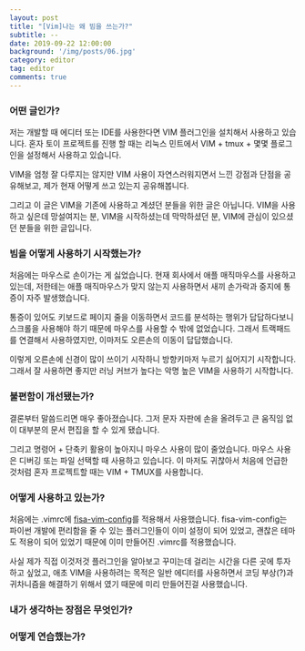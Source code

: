 ```yaml
---
layout: post
title: "[Vim]나는 왜 빔을 쓰는가?"
subtitle: --
date: 2019-09-22 12:00:00
background: '/img/posts/06.jpg'
category: editor
tag: editor
comments: true
---
```


### 어떤 글인가?
저는 개발할 때 에디터 또는 IDE를 사용한다면 VIM 플러그인을 설치해서 사용하고 있습니다. 혼자 토이 프로젝트를 진행 할 때는 리눅스 민트에서 VIM + tmux + 몇몇 플로그인을 설정해서 사용하고 있습니다.

VIM을 엄청 잘 다루지는 않지만 VIM 사용이 자연스러워지면서 느낀 강점과 단점을 공유해보고, 제가 현재 어떻게 쓰고 있는지 공유해봅니다.

그리고 이 글은 VIM을 기존에 사용하고 계셨던 분들을 위한 글은 아닙니다. VIM을 사용하고 싶은데 망설여지는 분, VIM을 시작하셨는데 막막하셨던 분, VIM에 관심이 있으셨던 분들을 위한 글입니다.


### 빔을 어떻게 사용하기 시작했는가?
처음에는 마우스로 손이가는 게 싫었습니다. 현재 회사에서 애플 매직마우스를 사용하고 있는데, 저한테는 애플 매직마우스가 맞지 않는지 사용하면서 새끼 손가락과 중지에 통증이 자주 발생했습니다.

통증이 있어도 키보드로 페이지 줄을 이동하면서 코드를 분석하는 행위가 답답하다보니 스크롤을 사용해야 하기 때문에 마우스를 사용할 수 밖에 없었습니다. 그래서 트랙패드를 연결해서 사용하였지만, 이마저도 오른손의 이동이 답답했습니다.

이렇게 오른손에 신경이 많이 쓰이기 시작하니 방향키마저 누르기 싫어지기 시작합니다. 그래서 잘 사용하면 좋지만 러닝 커브가 높다는 악명 높은 VIM을 사용하기 시작합니다.


### 불편함이 개선됐는가?
결론부터 말씀드리면 매우 좋아졌습니다. 그저 문자 자판에 손을 올려두고 큰 움직임 없이 대부분의 문서 편집을 할 수 있게 됐습니다.

그리고 명령어 + 단축키 활용이 높아지니 마우스 사용이 많이 줄었습니다. 마우스 사용은 디버깅 또는 파일 선택할 때 사용하고 있습니다. 이 마저도 귀찮아서 처음에 언급한 것처럼 혼자 프로젝트할 때는 VIM + TMUX를 사용합니다.


### 어떻게 사용하고 있는가?
처음에는 .vimrc에 [fisa-vim-config](http://fisadev.github.io/fisa-vim-config/)를 적용해서 사용했습니다. fisa-vim-config는 파이썬 개발에 편리함을 줄 수 있는 플러그인들이 이미 설정이 되어 있었고, 괜찮은 테마도 적용이 되어 있었기 때문에 이미 만들어진 .vimrc를 적용했습니다.

사실 제가 직접 이것저것 플러그인을 알아보고 꾸미는데 걸리는 시간을 다른 곳에 투자하고 싶었고, 애초 VIM을 사용하려는 목적은 일반 에디터를 사용하면서 코딩 부상(?)과 귀차니즘을 해결하기 위해서 였기 때문에 미리 만들어진걸 사용했습니다.






### 내가 생각하는 장점은 무엇인가?



### 어떻게 연습했는가?





